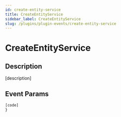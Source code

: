 ```yaml
---
id: create-entity-service
title: CreateEntityService
sidebar_label: CreateEntityService
slug: /plugins/plugin-events/create-entity-service
---
```


# CreateEntityService

## Description

[description]

## Event Params

```javascript
[code]
}
```
